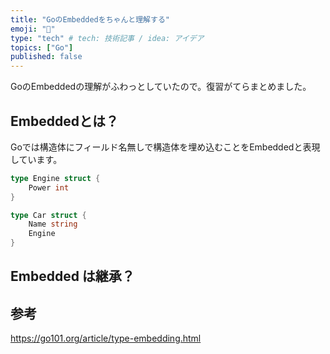 ```yaml
---
title: "GoのEmbeddedをちゃんと理解する"
emoji: "🤖"
type: "tech" # tech: 技術記事 / idea: アイデア
topics: ["Go"]
published: false
---
```


GoのEmbeddedの理解がふわっとしていたので。復習がてらまとめました。

## Embeddedとは？

Goでは構造体にフィールド名無しで構造体を埋め込むことをEmbeddedと表現しています。

```go
type Engine struct {
    Power int
}

type Car struct {
    Name string
    Engine
}
```

## Embedded は継承？

## 参考

https://go101.org/article/type-embedding.html
